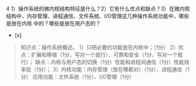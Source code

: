 4
1）操作系统的微内核结构特征是什么？2）它有什么优点和缺点？3）在微内核结构中，内存管理、进程通信、文件系统、I/O管理这几种操作系统功能中，哪些是放在内核
中的？哪些是放在用户态的？
- [x]  

> 知识点：操作系统概述。
> 1）只把必要的功能放在内核中；（1分） 2）优点：扩展和移植（1分，写对一个就行）、可靠和安全（1分，写对一个就行）；
> 缺点：内核与用户态的切换（1分）性能和进程间通信（1分）性能效率低（1分）； 3）内核功能：内存管理（放在哪都对）（1分）、进程通信（1分）
> 应用功能：文件系统（1分）、I/O管理（1分）
